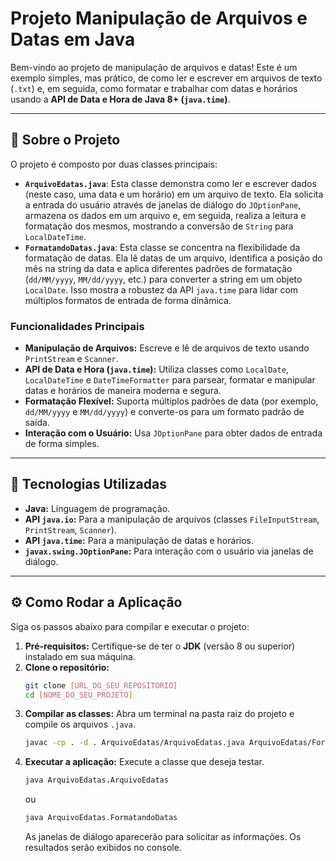 # Projeto Manipulação de Arquivos e Datas em Java

Bem-vindo ao projeto de manipulação de arquivos e datas! Este é um exemplo simples, mas prático, de como ler e escrever em arquivos de texto (`.txt`) e, em seguida, como formatar e trabalhar com datas e horários usando a **API de Data e Hora de Java 8+ (`java.time`)**.

---

## 📖 Sobre o Projeto

O projeto é composto por duas classes principais:

* **`ArquivoEdatas.java`**: Esta classe demonstra como ler e escrever dados (neste caso, uma data e um horário) em um arquivo de texto. Ela solicita a entrada do usuário através de janelas de diálogo do `JOptionPane`, armazena os dados em um arquivo e, em seguida, realiza a leitura e formatação dos mesmos, mostrando a conversão de `String` para `LocalDateTime`.
* **`FormatandoDatas.java`**: Esta classe se concentra na flexibilidade da formatação de datas. Ela lê datas de um arquivo, identifica a posição do mês na string da data e aplica diferentes padrões de formatação (`dd/MM/yyyy`, `MM/dd/yyyy`, etc.) para converter a string em um objeto `LocalDate`. Isso mostra a robustez da API `java.time` para lidar com múltiplos formatos de entrada de forma dinâmica.

### Funcionalidades Principais

* **Manipulação de Arquivos:** Escreve e lê de arquivos de texto usando `PrintStream` e `Scanner`.
* **API de Data e Hora (`java.time`):** Utiliza classes como `LocalDate`, `LocalDateTime` e `DateTimeFormatter` para parsear, formatar e manipular datas e horários de maneira moderna e segura.
* **Formatação Flexível:** Suporta múltiplos padrões de data (por exemplo, `dd/MM/yyyy` e `MM/dd/yyyy`) e converte-os para um formato padrão de saída.
* **Interação com o Usuário:** Usa `JOptionPane` para obter dados de entrada de forma simples.

---

## 🚀 Tecnologias Utilizadas

* **Java:** Linguagem de programação.
* **API `java.io`:** Para a manipulação de arquivos (classes `FileInputStream`, `PrintStream`, `Scanner`).
* **API `java.time`:** Para a manipulação de datas e horários.
* **`javax.swing.JOptionPane`:** Para interação com o usuário via janelas de diálogo.

---

## ⚙️ Como Rodar a Aplicação

Siga os passos abaixo para compilar e executar o projeto:

1.  **Pré-requisitos:** Certifique-se de ter o **JDK** (versão 8 ou superior) instalado em sua máquina.
2.  **Clone o repositório:**
    ```bash
    git clone [URL_DO_SEU_REPOSITORIO]
    cd [NOME_DO_SEU_PROJETO]
    ```
3.  **Compilar as classes:**
    Abra um terminal na pasta raiz do projeto e compile os arquivos `.java`.
    ```bash
    javac -cp . -d . ArquivoEdatas/ArquivoEdatas.java ArquivoEdatas/FormatandoDatas.java
    ```
4.  **Executar a aplicação:**
    Execute a classe que deseja testar.
    ```bash
    java ArquivoEdatas.ArquivoEdatas
    ```
    ou
    ```bash
    java ArquivoEdatas.FormatandoDatas
    ```
    As janelas de diálogo aparecerão para solicitar as informações. Os resultados serão exibidos no console.
